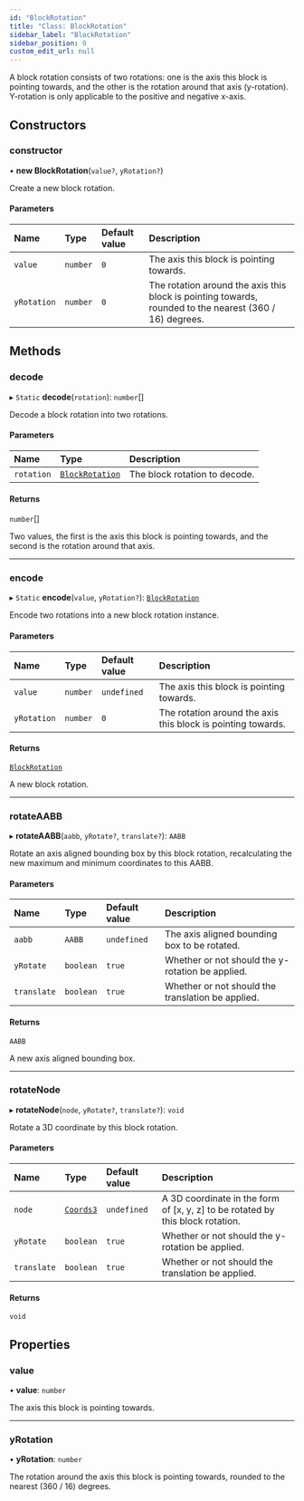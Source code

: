 ```yaml
---
id: "BlockRotation"
title: "Class: BlockRotation"
sidebar_label: "BlockRotation"
sidebar_position: 0
custom_edit_url: null
---
```


A block rotation consists of two rotations: one is the axis this block is pointing towards,
and the other is the rotation around that axis (y-rotation). Y-rotation is only applicable
to the positive and negative x-axis.

## Constructors

### constructor

• **new BlockRotation**(`value?`, `yRotation?`)

Create a new block rotation.

#### Parameters

| Name | Type | Default value | Description |
| :------ | :------ | :------ | :------ |
| `value` | `number` | `0` | The axis this block is pointing towards. |
| `yRotation` | `number` | `0` | The rotation around the axis this block is pointing towards, rounded to the nearest (360 / 16) degrees. |

## Methods

### decode

▸ `Static` **decode**(`rotation`): `number`[]

Decode a block rotation into two rotations.

#### Parameters

| Name | Type | Description |
| :------ | :------ | :------ |
| `rotation` | [`BlockRotation`](BlockRotation.md) | The block rotation to decode. |

#### Returns

`number`[]

Two values, the first is the axis this block is pointing towards, and
  the second is the rotation around that axis.

___

### encode

▸ `Static` **encode**(`value`, `yRotation?`): [`BlockRotation`](BlockRotation.md)

Encode two rotations into a new block rotation instance.

#### Parameters

| Name | Type | Default value | Description |
| :------ | :------ | :------ | :------ |
| `value` | `number` | `undefined` | The axis this block is pointing towards. |
| `yRotation` | `number` | `0` | The rotation around the axis this block is pointing towards. |

#### Returns

[`BlockRotation`](BlockRotation.md)

A new block rotation.

___

### rotateAABB

▸ **rotateAABB**(`aabb`, `yRotate?`, `translate?`): `AABB`

Rotate an axis aligned bounding box by this block rotation, recalculating the new
maximum and minimum coordinates to this AABB.

#### Parameters

| Name | Type | Default value | Description |
| :------ | :------ | :------ | :------ |
| `aabb` | `AABB` | `undefined` | The axis aligned bounding box to be rotated. |
| `yRotate` | `boolean` | `true` | Whether or not should the y-rotation be applied. |
| `translate` | `boolean` | `true` | Whether or not should the translation be applied. |

#### Returns

`AABB`

A new axis aligned bounding box.

___

### rotateNode

▸ **rotateNode**(`node`, `yRotate?`, `translate?`): `void`

Rotate a 3D coordinate by this block rotation.

#### Parameters

| Name | Type | Default value | Description |
| :------ | :------ | :------ | :------ |
| `node` | [`Coords3`](../modules.md#coords3) | `undefined` | A 3D coordinate in the form of [x, y, z] to be rotated by this block rotation. |
| `yRotate` | `boolean` | `true` | Whether or not should the y-rotation be applied. |
| `translate` | `boolean` | `true` | Whether or not should the translation be applied. |

#### Returns

`void`

## Properties

### value

• **value**: `number`

The axis this block is pointing towards.

___

### yRotation

• **yRotation**: `number`

The rotation around the axis this block is pointing towards, rounded to the nearest
(360 / 16) degrees.
